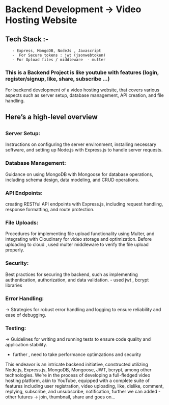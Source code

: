 # Backend Development -> Video Hosting Website

## Tech Stack :- 
       - Express, MongoDB, NodeJs , Javascript 
       -  For Secure tokens : jwt (jsonwebtoken)
       - For Upload files / middleware  - multer

### This is a Backend Project is like youtube with features (login, register/signup, like, share, subscribe ...)

For backend development of a video hosting website, that covers various aspects such as server setup, database management, API creation, and file handling. 

<h2> Here’s a high-level overview <h2>

<h3> Server Setup: </h3>
       Instructions on configuring the server environment, installing necessary software, and setting up Node.js with Express.js to handle server requests.
<h3>Database Management:</h3>         Guidance on using MongoDB with Mongoose for database operations, including schema design, data modeling, and CRUD operations.

<h3> API Endpoints:</h3>creating RESTful API endpoints with Express.js, including request handling, response formatting, and route protection.
<h3>
File Uploads:
</h3> Procedures for implementing file upload functionality using Multer, and integrating with Cloudinary for video storage and optimization. Before uploading to cloud , used multer middleware to verify the file upload properly.

<h3>Security:</h3>
 Best practices for securing the backend, such as implementing authentication, authorization, and data validation.
   - used jwt , bcrypt libraries

<h3>Error Handling:</h3>
       ->  Strategies for robust error handling and logging to ensure reliability and ease of debugging.
 <h3>Testing:</h3> 
         -> Guidelines for writing and running tests to ensure code quality and application stability.


- further , need to take performance optimzations and security 


<p>
This endeavor is an intricate backend initiative, constructed utilizing Node.js, Express.js, MongoDB, Mongoose, JWT, bcrypt, among other technologies. We’re in the process of developing a full-fledged video hosting platform, akin to YouTube, equipped with a complete suite of features including user registration, video uploading, like, dislike, comment, replying, subscribe, and unsubscribe, notification, further we can added - other futures -> join, thumbnail, share and goes on...
</p>
